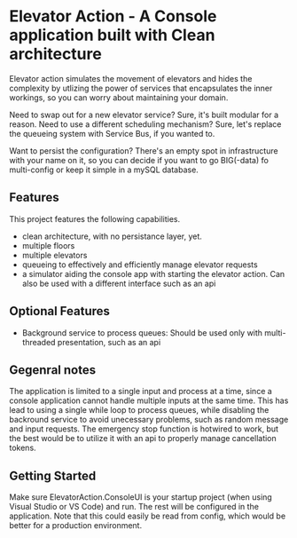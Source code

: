 # Elevator Action - A Console application built with Clean architecture

Elevator action simulates the movement of elevators and hides the complexity by utlizing the power of services that encapsulates the inner workings, so you can worry about maintaining your domain.

Need to swap out for a new elevator service? Sure, it's built modular for a reason. Need to use a different scheduling mechanism? Sure, let's replace the queueing system with Service Bus, if you wanted to.

Want to persist the configuration? There's an empty spot in infrastructure with your name on it, so you can decide if you want to go BIG(-data) fo multi-config or keep it simple in a mySQL database.

## Features

This project features the following capabilities.

- clean architecture, with no persistance layer, yet.
- multiple floors
- multiple elevators
- queueing to effectively and efficiently manage elevator requests
- a simulator aiding the console app with starting the elevator action. Can also be used with a different interface such as an api

## Optional Features
- Background service to process queues: Should be used only with multi-threaded presentation, such as an api

## Gegenral notes

The application is limited to a single input and process at a time, since a console application cannot handle multiple inputs at the same time.
This has lead to using a single while loop to process queues, while disabling the backround service to avoid unecessary problems, such as random message and input requests.
The emergency stop function is hotwired to work, but the best would be to utilize it with an api to properly manage cancellation tokens.

## Getting Started

Make sure ElevatorAction.ConsoleUI is your startup project (when using Visual Studio or VS Code) and run. The rest will be configured in the application.
Note that this could easily be read from config, which would be better for a production environment.